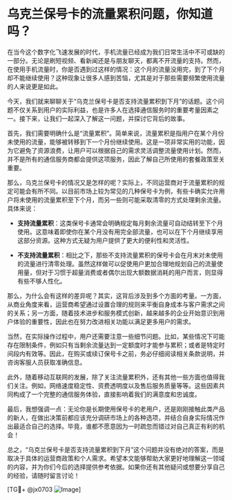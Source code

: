 # 乌克兰保号卡的流量累积问题，你知道吗？

在当今这个数字化飞速发展的时代，手机流量已经成为我们日常生活中不可或缺的一部分。无论是刷短视频、看新闻还是与朋友聊天，都离不开流量的支持。然而，在使用手机流量时，你是否遇到过这样的情况：这个月的流量没用完，到了下个月却不能继续使用？这种现象让很多人感到苦恼，尤其是对于那些需要频繁使用流量的人来说更是如此。

今天，我们就来聊聊关于“乌克兰保号卡是否支持流量累积到下月”的话题。这个问题不仅关系到用户的实际利益，也是许多人在选择通信服务时的重要考量因素之一。接下来，让我们一起深入了解这一问题，并探讨它背后的故事。

首先，我们需要明确什么是“流量累积”。简单来说，流量累积是指用户在某个月份未使用的流量，能够被转移到下一个月份继续使用。这是一项非常实用的功能，因为它避免了资源浪费，让用户可以根据自己的需求灵活调整流量使用计划。然而，并不是所有的通信服务商都会提供这项服务，因此了解自己所使用的套餐政策至关重要。

那么，乌克兰保号卡的情况又是怎样的呢？实际上，不同运营商对于流量累积的规定可能会有所不同。以目前市场上较为常见的几种保号卡为例，有些卡确实允许用户将未使用的流量累积至下个月，而另一些则可能采取清零的方式处理剩余流量。具体来说：

- **支持流量累积**：这类保号卡通常会明确规定每月剩余流量可自动结转至下个月使用。这意味着即使你在某个月没有用完全部流量，也可以在下个月继续享用这部分资源。这种方式无疑为用户提供了更大的便利性和灵活性。
  
- **不支持流量累积**：相比之下，那些不支持流量累积的保号卡会在月末对未使用的流量进行清零处理。虽然这样做可以促使用户更加合理地规划自己的流量使用量，但对于习惯于超量消费或者偶尔出现大额数据消耗的用户而言，则显得有些不够人性化。

那么，为什么会有这样的差异呢？其实，这背后涉及到多个方面的考量。一方面，从商业角度来看，运营商希望通过设置合理的规则来平衡自身成本与客户需求之间的关系；另一方面，随着技术进步和服务模式创新，越来越多的企业开始意识到用户体验的重要性，因此也在努力改进相关功能以满足更多用户的需求。

当然，在实际操作过程中，用户还需要注意一些细节问题。比如，某些情况下可能存在限制条件，例如只有当剩余流量达到一定额度时才能参与累积；或者是特定时间段内有效等。因此，在购买或续订保号卡之前，务必仔细阅读相关条款说明，并咨询客服人员获取准确信息。

此外，随着移动互联网的发展，除了关注流量累积外，还有其他一些方面也值得我们关注。例如，网络速度稳定性、资费透明度以及售后服务质量等等。这些因素共同构成了一个完整的通信服务体验，直接影响着我们的满意度和忠诚度。

最后，我想强调一点：无论你是长期使用保号卡的老用户，还是刚刚接触此类产品的新人，在做出决策前都应该充分调研市场上的各种选项，并结合自身实际情况作出最适合自己的选择。毕竟，谁都不愿意因为一时疏忽而错过对自己真正有利的机会！

总之，“乌克兰保号卡是否支持流量累积到下月”这个问题并没有绝对的答案，而是取决于具体的运营商政策和个人需求。希望本文能够帮助大家更好地理解这一领域的内容，并为你们今后的选择提供参考依据。如果你还有其他疑问或想要分享自己的经验，请随时留言讨论！

[TG💪+ @jx0703 ![Image](https://github.com/user-attachments/assets/dbca1d08-cadb-493c-b0ec-ad6f7a83f270)]